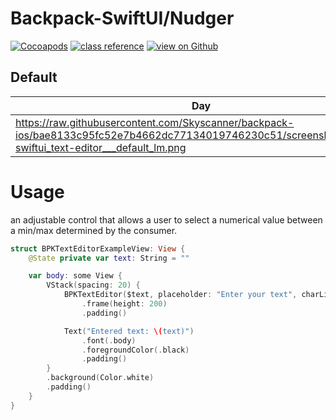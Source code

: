 # Backpack-SwiftUI/Nudger

[![Cocoapods](https://img.shields.io/cocoapods/v/Backpack-SwiftUI.svg?style=flat)](hhttps://cocoapods.org/pods/Backpack-SwiftUI)
[![class reference](https://img.shields.io/badge/Class%20reference-iOS-blue)](https://backpack.github.io/ios/versions/latest/swiftui/Structs/BPKNudger.html)
[![view on Github](https://img.shields.io/badge/Source%20code-GitHub-lightgrey)](https://github.com/Skyscanner/backpack-ios/tree/main/Backpack-SwiftUI/Nudger)

## Default

| Day                                                                                                                                                        | Night                                                                                                                                                      |
| ---------------------------------------------------------------------------------------------------------------------------------------------------------- | ---------------------------------------------------------------------------------------------------------------------------------------------------------- |
| https://raw.githubusercontent.com/Skyscanner/backpack-ios/bae8133c95fc52e7b4662dc77134019746230c51/screenshots/iPhone-swiftui_text-editor___default_lm.png | https://raw.githubusercontent.com/Skyscanner/backpack-ios/bae8133c95fc52e7b4662dc77134019746230c51/screenshots/iPhone-swiftui_text-editor___default_dm.png |

# Usage

an adjustable control that allows a user to select a numerical value between a min/max determined by the consumer.

```swift
struct BPKTextEditorExampleView: View {
    @State private var text: String = ""

    var body: some View {
        VStack(spacing: 20) {
            BPKTextEditor($text, placeholder: "Enter your text", charLimit: 100)
                .frame(height: 200)
                .padding()

            Text("Entered text: \(text)")
                .font(.body)
                .foregroundColor(.black)
                .padding()
        }
        .background(Color.white)
        .padding()
    }
}
```
